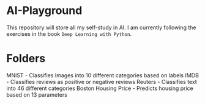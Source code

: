 # AI-Playground
This repository will store all my self-study in AI. I am currently following the exercises in the book `Deep Learning with Python`.

# Folders
MNIST - Classifies Images into 10 different categories based on labels
IMDB - Classifies reviews as positive or negative reviews
Reuters - Classifies text into 46 different categories
Boston Housing Price - Predicts housing price based on 13 parameters
